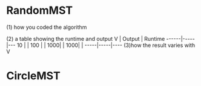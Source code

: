 # RandomMST
 (1) how you coded the algorithm

 (2) a table showing the runtime and output 
 V | Output | Runtime
 ------|-----|---
 10 |   |
 100 | | 
 1000|  |
 1000|  |
 -----|-----|----
 (3)how the result varies with V

# CircleMST

